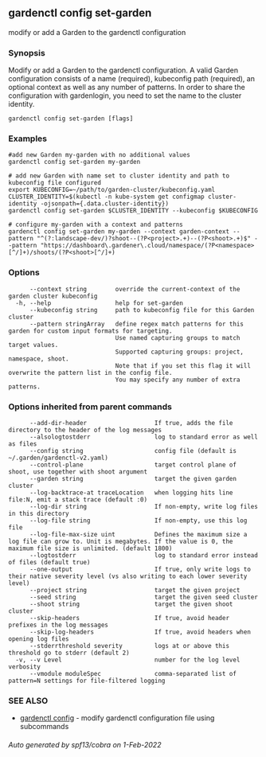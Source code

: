 ## gardenctl config set-garden

modify or add a Garden to the gardenctl configuration

### Synopsis

Modify or add a Garden to the gardenctl configuration.
A valid Garden configuration consists of a name (required), kubeconfig path (required), an optional context as well as any number of patterns.
In order to share the configuration with gardenlogin, you need to set the name to the cluster identity.

```
gardenctl config set-garden [flags]
```

### Examples

```
#add new Garden my-garden with no additional values
gardenctl config set-garden my-garden

# add new Garden with name set to cluster identity and path to kubeconfig file configured
export KUBECONFIG=~/path/to/garden-cluster/kubeconfig.yaml
CLUSTER_IDENTITY=$(kubectl -n kube-system get configmap cluster-identity -ojsonpath={.data.cluster-identity})
gardenctl config set-garden $CLUSTER_IDENTITY --kubeconfig $KUBECONFIG

# configure my-garden with a context and patterns
gardenctl config set-garden my-garden --context garden-context --pattern "^(?:landscape-dev/)?shoot--(?P<project>.+)--(?P<shoot>.+)$" --pattern "https://dashboard\.gardener\.cloud/namespace/(?P<namespace>[^/]+)/shoots/(?P<shoot>[^/]+)
```

### Options

```
      --context string        override the current-context of the garden cluster kubeconfig
  -h, --help                  help for set-garden
      --kubeconfig string     path to kubeconfig file for this Garden cluster
      --pattern stringArray   define regex match patterns for this garden for custom input formats for targeting.
                              Use named capturing groups to match target values.
                              Supported capturing groups: project, namespace, shoot.
                              Note that if you set this flag it will overwrite the pattern list in the config file.
                              You may specify any number of extra patterns.
```

### Options inherited from parent commands

```
      --add-dir-header                   If true, adds the file directory to the header of the log messages
      --alsologtostderr                  log to standard error as well as files
      --config string                    config file (default is ~/.garden/gardenctl-v2.yaml)
      --control-plane                    target control plane of shoot, use together with shoot argument
      --garden string                    target the given garden cluster
      --log-backtrace-at traceLocation   when logging hits line file:N, emit a stack trace (default :0)
      --log-dir string                   If non-empty, write log files in this directory
      --log-file string                  If non-empty, use this log file
      --log-file-max-size uint           Defines the maximum size a log file can grow to. Unit is megabytes. If the value is 0, the maximum file size is unlimited. (default 1800)
      --logtostderr                      log to standard error instead of files (default true)
      --one-output                       If true, only write logs to their native severity level (vs also writing to each lower severity level)
      --project string                   target the given project
      --seed string                      target the given seed cluster
      --shoot string                     target the given shoot cluster
      --skip-headers                     If true, avoid header prefixes in the log messages
      --skip-log-headers                 If true, avoid headers when opening log files
      --stderrthreshold severity         logs at or above this threshold go to stderr (default 2)
  -v, --v Level                          number for the log level verbosity
      --vmodule moduleSpec               comma-separated list of pattern=N settings for file-filtered logging
```

### SEE ALSO

* [gardenctl config](gardenctl_config.md)	 - modify gardenctl configuration file using subcommands

###### Auto generated by spf13/cobra on 1-Feb-2022
